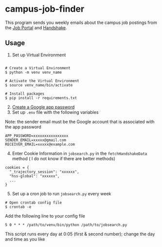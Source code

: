 # campus-job-finder
This program sends you weekly emails about the campus job postings from the [Job Portal](https://yes.umass.edu/portal/jobsearch) and [Handshake](https://joinhandshake.com/).

## Usage
1. Set up Virtual Environment

```console

# Create a Virtual Environment
$ python -m venv venv_name

# Activate the Virtual Environment
$ source venv_name/bin/activate

# Install packages
$ pip install -r requirements.txt
```
2. [Create a Google app password](https://support.google.com/accounts/answer/185833?hl=en)
3. Set up `.env` file with the following variables

Note: the sender email must be the Google account that is associated with the app password

```
APP_PASSWORD=xxxxxxxxxxxxxxxx
SENDER_EMAIL=xxxxx@gmail.com
RECEIVER_EMAIL=xxxxx@example.com
```

4. Enter Cookie Information in `jobsearch.py` in the `fetchHandshakeData` method
( I do not know if there are better methods)
```
cookies = {
  "_trajectory_session": "xxxxxx",
  "hss-global": "xxxxxx",
  ...
}
```

5. Set up a cron job to run `jobsearch.py` every week
```console
# Open crontab config file
$ crontab -e
```
Add the following line to your config file
```
5 0 * * * /path/to/venv/bin/python /path/to/jobsearch.py
```
This script runs every day at 0:05 (first & second number); change the day and time as you like
